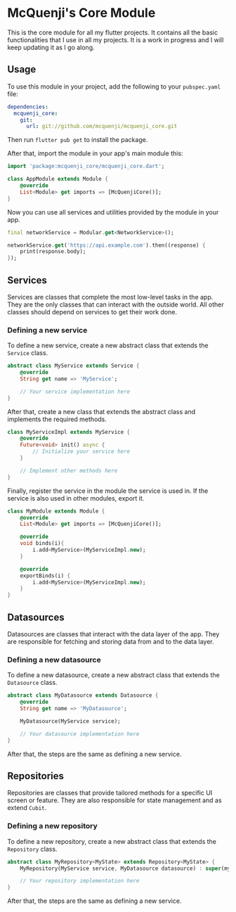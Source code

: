 # McQuenji's Core Module

This is the core module for all my flutter projects. It contains all the basic functionalities that I use in all my projects. It is a work in progress and I will keep updating it as I go along.

## Usage

To use this module in your project, add the following to your `pubspec.yaml` file:

```yaml
dependencies:
  mcquenji_core:
    git:
      url: git://github.com/mcquenji/mcquenji_core.git
```

Then run `flutter pub get` to install the package.

After that, import the module in your app's main module this:

```dart
import 'package:mcquenji_core/mcquenji_core.dart';

class AppModule extends Module {
    @override
    List<Module> get imports => [McQuenjiCore()];
}
```

Now you can use all services and utilities provided by the module in your app.

```dart
final networkService = Modular.get<NetworkService>();

networkService.get('https://api.example.com').then((response) {
    print(response.body);
});
```

## Services

Services are classes that complete the most low-level tasks in the app. They are the only classes that can interact with the outside world. All other classes should depend on services to get their work done.

### Defining a new service

To define a new service, create a new abstract class that extends the `Service` class.

```dart
abstract class MyService extends Service {
    @override
    String get name => 'MyService';

    // Your service implementation here
}
```

After that, create a new class that extends the abstract class and implements the required methods.

```dart
class MyServiceImpl extends MyService {
    @override
    Future<void> init() async {
        // Initialize your service here
    }

    // Implement other methods here
}
```

Finally, register the service in the module the service is used in. If the service is also used in other modules, export it.

```dart
class MyModule extends Module {
    @override
    List<Module> get imports => [McQuenjiCore()];

    @override
    void binds(i){
        i.add<MyService>(MyServiceImpl.new);
    }

    @override
    exportBinds(i) {
        i.add<MyService>(MyServiceImpl.new);
    }
}
```

## Datasources

Datasources are classes that interact with the data layer of the app. They are responsible for fetching and storing data from and to the data layer.

### Defining a new datasource

To define a new datasource, create a new abstract class that extends the `Datasource` class.

```dart
abstract class MyDatasource extends Datasource {
    @override
    String get name => 'MyDatasource';

    MyDatasource(MyService service);

    // Your datasource implementation here
}
```

After that, the steps are the same as defining a new service.

## Repositories

Repositories are classes that provide tailored methods for a specific UI screen or feature. They are also responsible for state management and as extend `Cubit`.

### Defining a new repository

To define a new repository, create a new abstract class that extends the `Repository` class.

```dart
abstract class MyRepository<MyState> extends Repository<MyState> {
    MyRepository(MyService service, MyDatasource datasource) : super(myIntialState);

    // Your repository implementation here
}
```

After that, the steps are the same as defining a new service.
